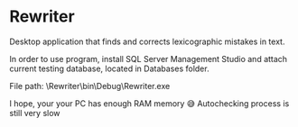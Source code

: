 # Rewriter
Desktop application that finds and corrects lexicographic mistakes in text.

In order to use program, install SQL Server Management Studio and attach current testing database, located in Databases folder.

File path: \Rewriter\bin\Debug\Rewriter.exe


I hope, your your PC has enough RAM memory 😅
Autochecking process is still very slow
